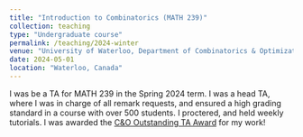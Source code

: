 ```yaml
---
title: "Introduction to Combinatorics (MATH 239)"
collection: teaching
type: "Undergraduate course"
permalink: /teaching/2024-winter
venue: "University of Waterloo, Department of Combinatorics & Optimization"
date: 2024-05-01
location: "Waterloo, Canada"
---
```


I was be a TA for MATH 239 in the Spring 2024 term. I was a head TA, where I was in charge of all remark requests, and ensured a high grading standard in a course with over 500 students. I proctered, and held weekly tutorials. I was awarded the [C&O Outstanding TA Award](https://uwaterloo.ca/combinatorics-and-optimization/graduate-studies-combinatorics-and-optimization/past-students/outstanding-teaching-assistant-ta-award) for my work! 
